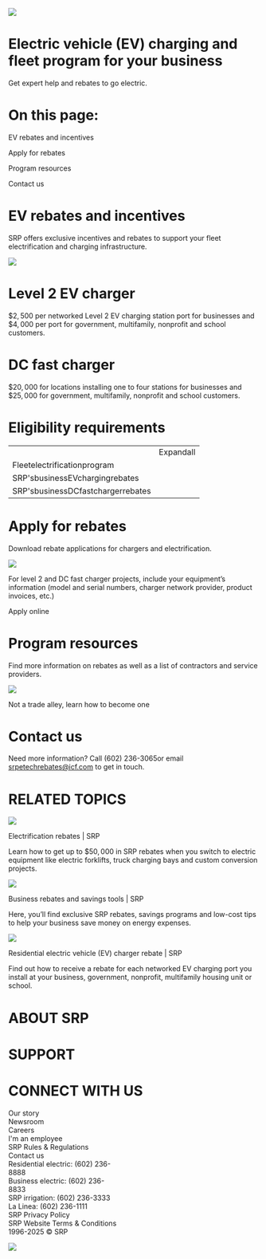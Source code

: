![](images/c9cac21cd1ac747edd4301b162637b111eada35b080d332f32184b540be9ff83.jpg)  

# Electric vehicle (EV) charging and fleet program for your business  

Get expert help and rebates to go electric.  

# On this page:  

EV rebates and incentives  

Apply for rebates  

Program resources  

Contact us  

# EV rebates and incentives  

SRP offers exclusive incentives and rebates to support your fleet electrification and charging infrastructure.  

![](images/c9329282f618060316512bd29f0e7eaeafe1cd6b76ecc597d2ded983528d82f0.jpg)  

# Level 2 EV charger  

$\$2,500$ per networked Level 2 EV charging station port for businesses and $\$4,000$ per port for government, multifamily, nonprofit and school customers.  

# DC fast charger  

$\$20,000$ for locations installing one to four stations for businesses and $\$25,000$ for government, multifamily, nonprofit and school customers.  

# Eligibility requirements  

<html><body><table><tr><td></td><td>Expandall</td></tr><tr><td>Fleetelectrificationprogram</td><td></td></tr><tr><td>SRP'sbusinessEVchargingrebates</td><td></td></tr><tr><td>SRP'sbusinessDCfastchargerrebates</td><td></td></tr></table></body></html>  

# Apply for rebates  

Download rebate applications for chargers and electrification.  

![](images/9963869c0b656875ae4a0a7e696f00aabeb8d6caf5829d61514cc91d3de43a21.jpg)  

For level 2 and DC fast charger projects, include your equipment’s information (model and serial numbers, charger network provider, product invoices, etc.)  

Apply online  

# Program resources  

Find more information on rebates as well as a list of contractors and service providers.  

![](images/ec9b06f33b7a144cc2095a3d72ac4ec47d148321251d44ca2bb0a35a981f9b6a.jpg)  

Not a trade alley, learn how to become one  

# Contact us  

Need more information? Call (602) 236-3065or email srpetechrebates@icf.com to get in touch.  

# RELATED TOPICS  

![](images/50e01aeea45b45070b2ed18ee9ff8929fafae08b68774c5def21e95a4c2a7e56.jpg)  

Electrification rebates | SRP  

Learn how to get up to $\$50,000$ in SRP rebates when you switch to electric equipment like electric forklifts, truck charging bays and custom conversion projects.  

![](images/39aeae508c24e157f9597292a1ffd10d83a97e555e55780e3941cfdf30d9e668.jpg)  

Business rebates and savings tools | SRP  

Here, you’ll find exclusive SRP rebates, savings programs and low-cost tips to help your business save money on energy expenses.  

![](images/ad37d11b3a5ce058abeb409986fa7cb1efc21ecf898bca6b9318d8c28e96c8ee.jpg)  

Residential electric vehicle (EV) charger rebate | SRP  

Find out how to receive a rebate for each networked EV charging port you install at your business, government, nonprofit, multifamily housing unit or school.  

# ABOUT SRP  

# SUPPORT  

# CONNECT WITH US  

Our story   
Newsroom   
Careers   
I'm an employee   
SRP Rules & Regulations   
Contact us   
Residential electric: (602) 236-   
8888   
Business electric: (602) 236-   
8833   
SRP irrigation: (602) 236-3333   
La Linea: (602) 236-1111   
SRP Privacy Policy   
SRP Website Terms & Conditions   
1996-2025 © SRP  

![](images/f26abf9b2b431b3cbea8aab37be2e09fa043e2359fd6418a478579ba99064ce2.jpg)  